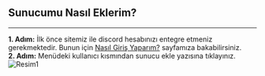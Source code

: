 ## Sunucumu Nasıl Eklerim?
***
**1. Adım:** İlk önce sitemiz ile discord hesabınızı entegre etmeniz gerekmektedir. Bunun için [Nasıl Giriş Yaparım?](https://gta.ninja/s/genel/nasil-giris-yapilir) sayfamıza bakabilirsiniz.<br/>
**2. Adım:** Menüdeki kullanıcı kısmından sunucu ekle yazısına tıklayınız.
![Resim1](https://media.discordapp.net/attachments/997204872858452143/1014144789266047107/IMG_20220830_150725.jpg)
